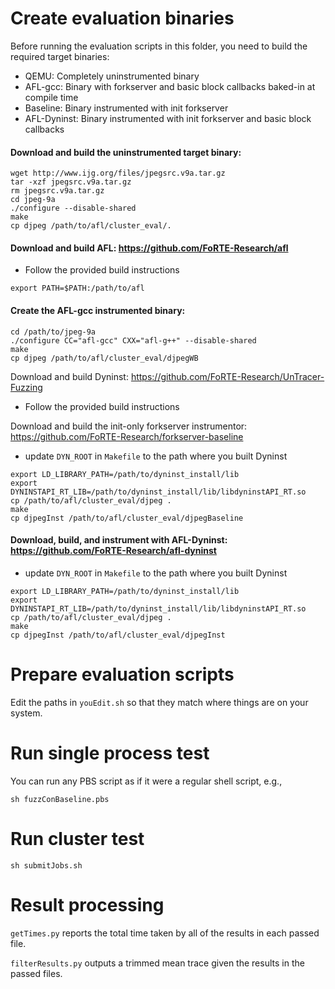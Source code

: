 # Create evaluation binaries

Before running the evaluation scripts in this folder, you need to build the required target binaries:
* QEMU: Completely uninstrumented binary
* AFL-gcc: Binary with forkserver and basic block callbacks baked-in at compile time
* Baseline: Binary instrumented with init forkserver
* AFL-Dyninst: Binary instrumented with init forkserver and basic block callbacks
 
#### Download and build the uninstrumented target binary:

```
wget http://www.ijg.org/files/jpegsrc.v9a.tar.gz
tar -xzf jpegsrc.v9a.tar.gz
rm jpegsrc.v9a.tar.gz
cd jpeg-9a
./configure --disable-shared
make
cp djpeg /path/to/afl/cluster_eval/.
```

#### Download and build AFL: https://github.com/FoRTE-Research/afl
* Follow the provided build instructions

```
export PATH=$PATH:/path/to/afl
```

#### Create the AFL-gcc instrumented binary:

```
cd /path/to/jpeg-9a
./configure CC="afl-gcc" CXX="afl-g++" --disable-shared
make
cp djpeg /path/to/afl/cluster_eval/djpegWB
```

Download and build Dyninst: https://github.com/FoRTE-Research/UnTracer-Fuzzing
* Follow the provided build instructions

Download and build the init-only forkserver instrumentor: https://github.com/FoRTE-Research/forkserver-baseline
* update `DYN_ROOT` in `Makefile` to the path where you built Dyninst

```
export LD_LIBRARY_PATH=/path/to/dyninst_install/lib
export DYNINSTAPI_RT_LIB=/path/to/dyninst_install/lib/libdyninstAPI_RT.so
cp /path/to/afl/cluster_eval/djpeg .
make
cp djpegInst /path/to/afl/cluster_eval/djpegBaseline
```

#### Download, build, and instrument with AFL-Dyninst: https://github.com/FoRTE-Research/afl-dyninst
* update `DYN_ROOT` in `Makefile` to the path where you built Dyninst

```
export LD_LIBRARY_PATH=/path/to/dyninst_install/lib
export DYNINSTAPI_RT_LIB=/path/to/dyninst_install/lib/libdyninstAPI_RT.so
cp /path/to/afl/cluster_eval/djpeg .
make
cp djpegInst /path/to/afl/cluster_eval/djpegInst
```

# Prepare evaluation scripts
  
Edit the paths in `youEdit.sh` so that they match where things are on your system.
  
# Run single process test
  
You can run any PBS script as if it were a regular shell script, e.g.,
  
```
sh fuzzConBaseline.pbs
```
  
# Run cluster test
  
```
sh submitJobs.sh
```
  
# Result processing
  
`getTimes.py` reports the total time taken by all of the results in each passed file.
   
`filterResults.py` outputs a trimmed mean trace given the results in the passed files.
  

